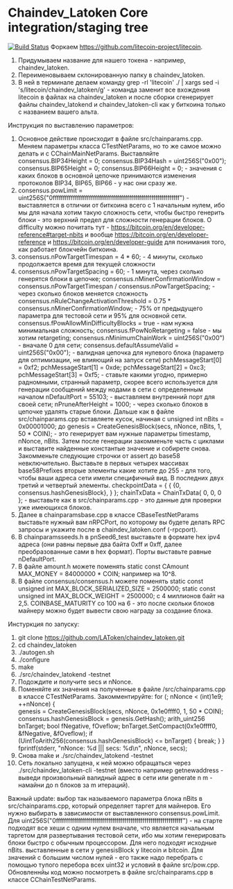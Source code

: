 Chaindev_Latoken Core integration/staging tree
=====================================

[![Build Status](https://travis-ci.org/LAToken/chaindev_latoken.svg?branch=master)](https://travis-ci.org/LAToken/chaindev_latoken)
Форкаем https://github.com/litecoin-project/litecoin. 
1. Придумываем название для нашего токена - например, chaindev_latoken.
2. Переименовываем склонированную папку в chaindev_latoken.
3. В ней в терминале делаем команду grep -rl 'litecoin' ./ | xargs sed -i 's/litecoin/chaindev_latoken/g' - команда заменит все вхождения litecoin в файлах на chaindev_latoken и после сборки сгенерирует файлы chaindev_latokend и chaindev_latoken-cli как у биткоина только с названием вашего альта.

Инструкция по выставлению параметров:
1. Основное действие происходит в файле src/chainparams.cpp. Меняем параметры класса CTestNetParams, но то же самое можно делать и с CChainMainNetParams. Выставляйте consensus.BIP34Height = 0; сonsensus.BIP34Hash = uint256S("0x00"); consensus.BIP65Height = 0; consensus.BIP66Height = 0; - значения с каких блоков в основной цепочке принимаются изменения протоколов BIP34, BIP65, BIP66 - у нас они сразу же. 
2. consensus.powLimit = uint256S("0fffffffffffffffffffffffffffffffffffffffffffffffffffffffffffffff") - выставляется в отличии от биткоина всего с 1 начальным нулем, ибо мы для начала хотим такую сложность сети, чтобы быстро генерить блоки - это верхний предел для сложности генерации блоков. О difficulty можно почитать тут - https://bitcoin.org/en/developer-reference#target-nbits и вообще https://bitcoin.org/en/developer-reference и https://bitcoin.org/en/developer-guide для понимания того, как работает блокчейн биткоина. 
3. consensus.nPowTargetTimespan = 4 * 60; - 4 минуты, сколько продолжается время для текущей сложности
4. consensus.nPowTargetSpacing = 60; - 1 минута, через сколько генерятся блоки в цепочке;      consensus.nMinerConfirmationWindow = consensus.nPowTargetTimespan / consensus.nPowTargetSpacing; - через сколько блоков меняется сложность consensus.nRuleChangeActivationThreshold = 0.75 * consensus.nMinerConfirmationWindow; - 75% от предыдущего параметра для тестовой сети и 95% для основной сети. consensus.fPowAllowMinDifficultyBlocks = true - нам нужна минимальная сложность; consensus.fPowNoRetargeting = false - мы хотим retargeting; 
consensus.nMinimumChainWork = uint256S("0x00") - вначале 0 для сети; consensus.defaultAssumeValid = uint256S("0x00"); - валидная цепочка для нулевого блока (параметр для оптимизации, не влияющий на запуск сети) pchMessageStart[0] = 0xf2; pchMessageStart[1] = 0xde; pchMessageStart[2] = 0xc3; pchMessageStart[3] = 0xf5; - ставьте какими угодно, примерно радномными, странный параметр, скорее всего используется для генерации сообщений между нодами в сети с определенным началом nDefaultPort = 55103; - выставляем внутренний порт для своей сети; nPruneAfterHeight = 1000; - через сколько блоков в цепочке удалять старые блоки. Дальше как в файле src/chainparams.cpp вставляете кусок, начиная с unsigned int nBits = 0x00001000; до genesis = CreateGenesisBlock(secs, nNonce, nBits, 1, 50 * COIN); - это генерирует вам нужные параметры timestamp, nNonce, nBits. Затем после генерации закомменьте часть с циклами и выставите найденные константые значение и собирете снова. Закомменьте следующие строчки от assert до base58 невключительно. Выставьте в первых четырех массивах base58Prefixes вторые элементы какие хотите до 255 - для того, чтобы ваши адреса сети имели специфичный вид. В последних двух третий и четвертый элементы. checkpointData = {
    {
        {0, consensus.hashGenesisBlock},
    }
}; chainTxData = ChainTxData{
    0,
    0,
    0
}; - выставьте как в src/chainparams.cpp - это данные для проверки уже имеющихся блоков.
4. Далее в chainparamsbase.cpp в классе CBaseTestNetParams выставьте нужный вам nRPCPort, по которому вы будете делать RPC запросы и укажите после в chaindev_latoken.conf (-rpcport).
5. В chainparamsseeds.h в pnSeed6_test выставьте в формате hex ipv4 адреса (они равны первые два байта 0xff и 0xff, далее преобразованные сами в hex формат). Порты выставьте равные nDefaultPort.
6. В файле amount.h можете поменять static const CAmount MAX_MONEY = 84000000 * COIN; например на 10^8.
7. В файле consensus/consensus.h можете поменять static const unsigned int MAX_BLOCK_SERIALIZED_SIZE = 2500000;
static const unsigned int MAX_BLOCK_WEIGHT = 2500000; с 4 миллионов байт на 2,5. COINBASE_MATURITY со 100 на 6 - это после скольки блоков майнеру можно будет вывести свою награду за создание блока.


Инстуркция по запуску:

1. git clone https://github.com/LAToken/chaindev_latoken.git
2. cd chaindev_latoken
3. ./autogen.sh
4. ./configure
5. make
6. ./src/chaindev_latokend -testnet
7. Подождите и получите secs и nNonce.
8. Поменяйте их значения на полученные в файле /src/chainparams.cpp в классе CTestNetParams. Закомментируйте: 
        for (; nNonce < (int)1e9; ++nNonce) {       
            genesis = CreateGenesisBlock(secs, nNonce, 0x1e0ffff0, 1, 50 * COIN);
            consensus.hashGenesisBlock = genesis.GetHash();
            arith_uint256 bnTarget;
            bool fNegative, fOveflow;
            bnTarget.SetCompact(0x1e0ffff0, &fNegative, &fOveflow);
            if (UintToArith256(consensus.hashGenesisBlock) <= bnTarget) {
                break;
            }
        }
        fprintf(stderr, "nNonce: %d ||| secs: %d\n", nNonce, secs);
9. Снова make и ./src/chaindev_latokend -testnet
10. Сеть локально запущена, к ней можно обращаться через ./src/chaindev_latoken-cli -testnet <commmand> (вместо <command> например getnewaddress - выведи произвольный валидный адрес в сети или generate n m - намайни до n блоков за m итераций).

Важный update: выбор так называемого параметра блока nBits в src/chainparams.cpp, который определяет таргет для майнеров. Его нужно выбирать в зависимости от выставленного consensus.powLimit. Для uint256S("0fffffffffffffffffffffffffffffffffffffffffffffffffffffffffffffff") - на старте подходят все хеши с одним нулем вначале, что является начальным таргетом для развертывания тестовой сети, ибо мы хотим генерировать блоки быстро с обычным процессором. Для него подходят исходные nBits. выставленные в сети у genesisBlock у litecoin и bitcoin. Для значений с большим числом нулей - его также надо перебрать с помощью тупого перебора всех uint32 и условий в файле src/pow.cpp. Обновленнйы код можно посмотреть в файле src/chainparams.cpp в классе CChainTestNetParams.   
   
